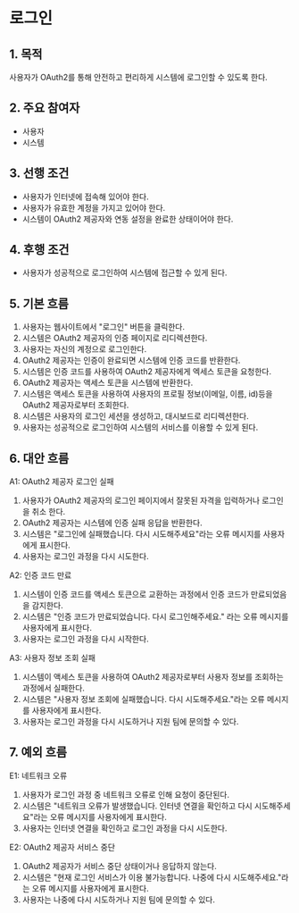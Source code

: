 # 로그인

## 1. 목적

사용자가 OAuth2를 통해 안전하고 편리하게 시스템에 로그인할 수 있도록 한다.

## 2. 주요 참여자

* 사용자
* 시스템

## 3. 선행 조건

* 사용자가 인터넷에 접속해 있어야 한다.
* 사용자가 유효한 계정을 가지고 있어야 한다.
* 시스템이 OAuth2 제공자와 연동 설정을 완료한 상태이어야 한다.

## 4. 후행 조건

* 사용자가 성공적으로 로그인하여 시스템에 접근할 수 있게 된다.

## 5. 기본 흐름

1. 사용자는 웹사이트에서 "로그인" 버튼을 클릭한다.
2. 시스템은 OAuth2 제공자의 인증 페이지로 리디렉션한다.
3. 사용자는 자신의 계정으로 로그인한다.
4. OAuth2 제공자는 인증이 완료되면 시스템에 인증 코드를 반환한다.
5. 시스템은 인증 코드를 사용하여 OAuth2 제공자에게 엑세스 토큰을 요청한다.
6. OAuth2 제공자는 액세스 토큰을 시스템에 반환한다.
7. 시스템은 액세스 토큰을 사용하여 사용자의 프로필 정보(이메일, 이름, id)등을 OAuth2 제공자로부터 조회한다.
8. 시스템은 사용자의 로그인 세션을 생성하고, 대시보드로 리디렉션한다.
9. 사용자는 성공적으로 로그인하여 시스템의 서비스를 이용할 수 있게 된다.

## 6. 대안 흐름

A1: OAuth2 제공자 로그인 실패

1. 사용자가 OAuth2 제공자의 로그인 페이지에서 잘못된 자격을 입력하거나 로그인을 취소 한다.
2. OAuth2 제공자는 시스템에 인증 실패 응답을 반환한다.
3. 시스템은 "로그인에 실패했습니다. 다시 시도해주세요"라는 오류 메시지를 사용자에게 표시한다.
4. 사용자는 로그인 과정을 다시 시도한다.

A2: 인증 코드 만료

1. 시스템이 인증 코드를 액세스 토큰으로 교환하는 과정에서 인증 코드가 만료되었음을 감지한다.
2. 시스템은 "인증 코드가 만료되었습니다. 다시 로그인해주세요." 라는 오류 메시지를 사용자에게 표시한다.
3. 사용자는 로그인 과정을 다시 시작한다.

A3: 사용자 정보 조회 실패

1. 시스템이 액세스 토큰을 사용하여 OAuth2 제공자로부터 사용자 정보를 조회하는 과정에서 실패한다.
2. 시스템은 "사용자 정보 조회에 실패했습니다. 다시 시도해주세요."라는 오류 메시지를 사용자에게 표시한다.
3. 사용자는 로그인 과정을 다시 시도하거나 지원 팀에 문의할 수 있다.

## 7. 예외 흐름

E1: 네트워크 오류

1. 사용자가 로그인 과정 중 네트워크 오류로 인해 요청이 중단된다.
2. 시스템은 "네트워크 오류가 발생했습니다. 인터넷 연결을 확인하고 다시 시도해주세요"라는 오류 메시지를 사용자에게 표시한다.
3. 사용자는 인터넷 연결을 확인하고 로그인 과정을 다시 시도한다.

E2: OAuth2 제공자 서비스 중단

1. OAuth2 제공자가 서비스 중단 상태이거나 응답하지 않는다.
2. 시스템은 "현재 로그인 서비스가 이용 불가능합니다. 나중에 다시 시도해주세요."라는 오류 메시지를 사용자에게 표시한다.
3. 사용자는 나중에 다시 시도하거나 지원 팀에 문의할 수 있다.
